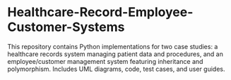 # Healthcare-Record-Employee-Customer-Systems
This repository contains Python implementations for two case studies: a healthcare records system managing patient data and procedures, and an employee/customer management system featuring inheritance and polymorphism. Includes UML diagrams, code, test cases, and user guides.
